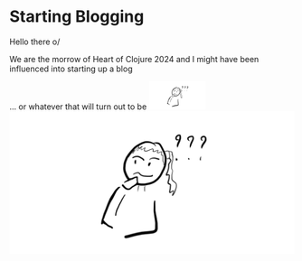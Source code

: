 # Starting Blogging


Hello there o/

We are the morrow of Heart of Clojure 2024 and I might
have been influenced into starting up a blog

... or whatever that will turn out to be
<img src="../img/20240920_hmmm.jpg" alt="Hmmm" height="50"/>
![Hmmm](../img/20240920_hmmm.jpg)

